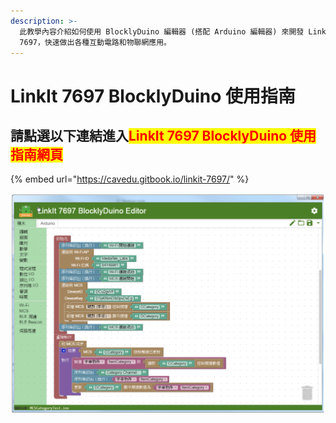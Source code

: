 ```yaml
---
description: >-
  此教學內容介紹如何使用 BlocklyDuino 編輯器 (搭配 Arduino 編輯器) 來開發 LinkIt
  7697，快速做出各種互動電路和物聯網應用。
---
```


# LinkIt 7697 BlocklyDuino 使用指南

## **請點選以下連結進入**<mark style="color:red;">**LinkIt 7697 BlocklyDuino 使用指南網頁**</mark>

{% embed url="https://cavedu.gitbook.io/linkit-7697/" %}

![](<../.gitbook/assets/截圖 2021-10-14 下午12.04.11.png>)

